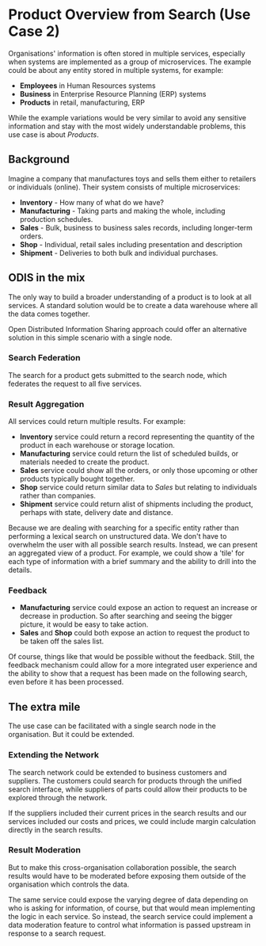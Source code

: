# Product Overview from Search (Use Case 2)

Organisations' information is often stored in multiple services, especially 
when systems are implemented as a group of microservices. The example could be 
about any entity stored in multiple systems, for example:

* **Employees** in Human Resources systems
* **Business** in Enterprise Resource Planning (ERP) systems
* **Products** in retail, manufacturing, ERP 

While the example variations would be very similar to avoid any sensitive 
information and stay with the most widely understandable problems, this use case
is about *Products*. 

## Background 

Imagine a company that manufactures toys and sells them either to retailers
or individuals (online). Their system consists of multiple microservices:

* **Inventory** - How many of what do we have?
* **Manufacturing** - Taking parts and making the whole, including production schedules. 
* **Sales** - Bulk, business to business sales records, including longer-term orders. 
* **Shop** - Individual, retail sales including presentation and description
* **Shipment** - Deliveries to both bulk and individual purchases.

## ODIS in the mix

The only way to build a broader understanding of a product is to look at 
all services. A standard solution would be to create a data warehouse where 
all the data comes together.

Open Distributed Information Sharing approach could offer an alternative solution in this simple 
scenario with a single node.

### Search Federation

The search for a product gets submitted to the search node,
which federates the request to all five services. 

### Result Aggregation 

All services could return multiple results. For example:
* **Inventory** service could return a record representing the quantity of the product in each warehouse or storage location.
* **Manufacturing** service could return the list of scheduled builds, or materials needed to create the product.
* **Sales** service could show all the orders, or only those upcoming or other products typically bought together. 
* **Shop** service could return similar data to *Sales* but relating to individuals rather than companies.
* **Shipment** service could return alist of shipments including the product, perhaps with state, delivery date and distance. 

Because we are dealing with searching for a specific entity rather
than performing a lexical search on unstructured data. We don't have to overwhelm 
the user with all possible search results. Instead, we can present an aggregated
view of a product. For example, we could show a 'tile' for each type of information
with a brief summary and the ability to drill into the details.

### Feedback

* **Manufacturing** service could expose an action to request 
an increase or decrease in production. So after searching and seeing
the bigger picture, it would be easy to take action. 
* **Sales** and **Shop** could both expose an action to request
the product to be taken off the sales list.

Of course, things like that would be possible without the feedback. Still,
the feedback mechanism could allow for a more integrated user experience
and the ability to show that a request has been made on the following search,
even before it has been processed.

## The extra mile

The use case can be facilitated with a single search node in the organisation.
But it could be extended.

### Extending the Network

The search network could be extended to business customers and suppliers.
The customers could search for products through the unified search interface,
while suppliers of parts could allow their products to be explored through the network.

If the suppliers included their current prices in the search results and our
services included our costs and prices, we could include margin calculation
directly in the search results.

### Result Moderation

But to make this cross-organisation collaboration possible, the search results
would have to be moderated before exposing them outside of the organisation
which controls the data.

The same service could expose the varying degree of data depending on who
is asking for information, of course, but that would mean implementing
the logic in each service. So instead, the search service could implement
a data moderation feature to control what information is passed upstream
in response to a search request.